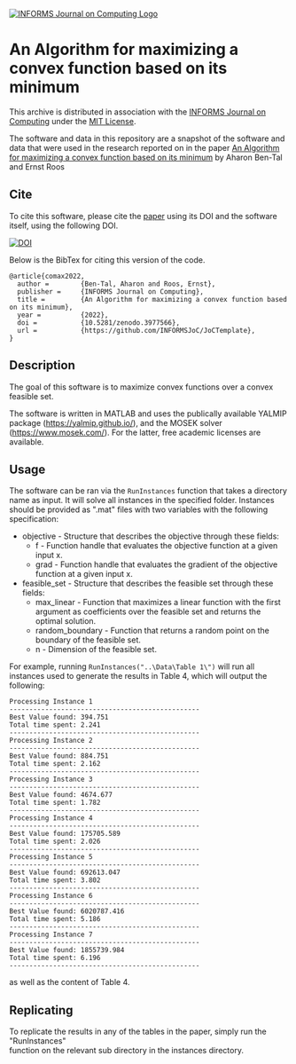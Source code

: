 [![INFORMS Journal on Computing Logo](https://INFORMSJoC.github.io/logos/INFORMS_Journal_on_Computing_Header.jpg)](https://pubsonline.informs.org/journal/ijoc)

# An Algorithm for maximizing a convex function based on its minimum

This archive is distributed in association with the [INFORMS Journal on
Computing](https://pubsonline.informs.org/journal/ijoc) under the [MIT License](LICENSE).

The software and data in this repository are a snapshot of the software and data
that were used in the research reported on in the paper 
[An Algorithm for maximizing a convex function based on its minimum]() by Aharon Ben-Tal and Ernst Roos

## Cite

To cite this software, please cite the [paper](https://doi.org/10.1287/ijoc.2019.0934) using its DOI and the software itself, using the following DOI.

[![DOI](https://zenodo.org/badge/285853815.svg)](https://zenodo.org/badge/latestdoi/285853815)

Below is the BibTex for citing this version of the code.

```
@article{comax2022,
  author =        {Ben-Tal, Aharon and Roos, Ernst},
  publisher =     {INFORMS Journal on Computing},
  title =         {An Algorithm for maximizing a convex function based on its minimum},
  year =          {2022},
  doi =           {10.5281/zenodo.3977566},
  url =           {https://github.com/INFORMSJoC/JoCTemplate},
}  
```

## Description

The goal of this software is to maximize convex functions over a convex feasible set.

The software is written in MATLAB and uses the publically available YALMIP package 
(https://yalmip.github.io/), and the MOSEK solver (https://www.mosek.com/). For the latter,
free academic licenses are available.

## Usage

The software can be ran via the `RunInstances` function that takes a directory name as
input. It will solve all instances in the specified folder. Instances should be provided
as ".mat" files with two variables with the following specification:
* objective - Structure that describes the objective through these fields:
  * f         - Function handle that evaluates the objective function at a given input x.
  * grad      - Function handle that evaluates the gradient of the objective function at a given input x.
* feasible_set - Structure that describes the feasible set through these fields:
  * max_linear        - Function that maximizes a linear function with the first argument as coefficients over the feasible set and returns the optimal solution. 
  * random_boundary   - Function that returns a random point on the boundary of the feasible set.
  * n                 - Dimension of the feasible set.
  
For example, running 
`RunInstances("..\Data\Table 1\")`
will run all instances used to generate the results in Table 4, which will output the following:
```
Processing Instance 1
------------------------------------------------
Best Value found: 394.751 
Total time spent: 2.241 
------------------------------------------------
Processing Instance 2
------------------------------------------------
Best Value found: 884.751 
Total time spent: 2.162 
------------------------------------------------
Processing Instance 3
------------------------------------------------
Best Value found: 4674.677 
Total time spent: 1.782 
------------------------------------------------
Processing Instance 4
------------------------------------------------
Best Value found: 175705.589 
Total time spent: 2.026 
------------------------------------------------
Processing Instance 5
------------------------------------------------
Best Value found: 692613.047 
Total time spent: 3.802 
------------------------------------------------
Processing Instance 6
------------------------------------------------
Best Value found: 6020787.416 
Total time spent: 5.186 
------------------------------------------------
Processing Instance 7
------------------------------------------------
Best Value found: 1855739.984 
Total time spent: 6.196 
------------------------------------------------
```
as well as the content of Table 4.
  
## Replicating

To replicate the results in any of the tables in the paper, simply run the "RunInstances"  
function on the relevant sub directory in the instances directory.
